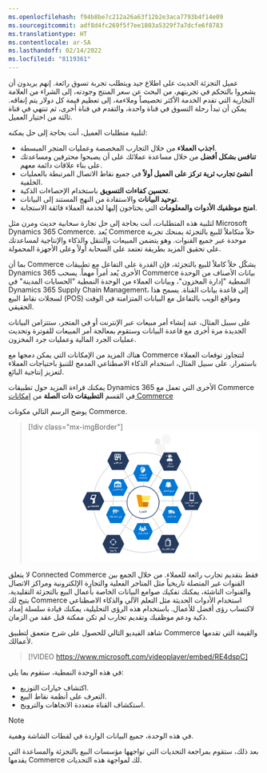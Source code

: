 ```yaml
---
ms.openlocfilehash: f94b8be7c212a26a63f12b2e3aca7793b4f14e09
ms.sourcegitcommit: adf8d4fc269f5f7ee1803a5329f7a7dcfe6f8783
ms.translationtype: HT
ms.contentlocale: ar-SA
ms.lasthandoff: 02/14/2022
ms.locfileid: "8119361"
---
```

عميل التجزئة الحديث على اطلاع جيد ويتطلب تجربة تسوق رائعة. إنهم يريدون أن يشعروا بالتحكم في تجربتهم، من البحث عن سعر المنتج وجودته، إلى الشراء من العلامة التجارية التي تقدم الخدمة الأكثر تخصيصاً وملاءمة، إلى تعظيم قيمة كل دولار يتم إنفاقه. يمكن أن تبدأ رحلة التسوق في قناة واحدة، والتقدم في قناة أخرى، ثم تنتهي في قناة ثالثة من اختيار العميل.

لتلبية متطلبات العميل، أنت بحاجة إلى حل يمكنه:

- **اجذب العملاء** من خلال التجارب المخصصة وعمليات المتجر المبسطة. 
- **تنافس بشكل أفضل** من خلال مساعدة عملائك على أن يصبحوا محترفين ومساعدتك على بناء علاقات دائمة معهم.
- **أنشئ تجارب ثرية تركز على العميل أولاً** في جميع نقاط الاتصال المرتبطة بالعمليات الخلفية. 
- **تحسين كفاءات التسويق** باستخدام الإحصاءات الذكية.
- **توحيد البيانات** والاستفادة من النهج المستند إلى البيانات.
- **امنح موظفيك الأدوات والمعلومات** التي يحتاجون إليها لخدمة العملاء فائقة الاستجابة.

لتلبية هذه المتطلبات، أنت بحاجة إلى حل تجارة سحابية حديث ومرن مثل Microsoft Dynamics 365 Commerce. يُعد Commerce حلاً متكاملاً للبيع بالتجزئة يمنحك تجربة موحدة عبر جميع القنوات. وهو يتضمن المبيعات والتنقل والذكاء والإنتاجية لمساعدتك على تحقيق المزيد بطريقة تعتمد على السحابة أولاً وعلى الأجهزة المحمولة.

بما أن Commerce يشكّل حلاً كاملاً للبيع بالتجزئة، فإن القدرة على التفاعل مع تطبيقات Dynamics 365 الأخرى يُعد أمراً مهماً. يسحب Commerce بيانات الأصناف من الوحدة النمطية "إدارة المخزون"، وبيانات العملاء من الوحدة النمطية "الحسابات المدينة" في Dynamics 365 Supply Chain Management، إلى قاعدة بيانات القناة. يسمح هذا لسجلات نقاط البيع (POS) ومواقع الويب بالتفاعل مع البيانات المتزامنة في الوقت الحقيقي. 

على سبيل المثال، عند إنشاء أمر مبيعات عبر الإنترنت أو في المتجر، ستتزامن البيانات الجديدة مرة أخرى مع قاعدة البيانات وستقوم بمعالجة أمر المبيعات للفوترة وتحديث عمليات الجرد المالية وعمليات جرد المخزون. 

هناك المزيد من الإمكانات التي يمكن دمجها مع Commerce لتتجاوز توقعات العملاء باستمرار. على سبيل المثال، استخدام الذكاء الاصطناعي المدمج للتنبؤ باحتياجات العملاء لتعزيز إنتاجية البائع. 

يمكنك قراءة المزيد حول تطبيقات Dynamics 365 الأخرى التي تعمل مع Commerce في القسم **التطبيقات ذات الصلة** من [إمكانات Commerce](https://dynamics.microsoft.com/commerce/capabilities/?azure-portal=true) 

يوضح الرسم التالي مكونات Commerce.

> [!div class="mx-imgBorder"]
> [![رسم يوضح مكونات Dynamics 365 Commerce.](../media/m14-dynamics-365-commerce.png)](../media/m14-dynamics-365-commerce.png#lightbox)

لا يتعلق Connected Commerce فقط بتقديم تجارب رائعة للعملاء. من خلال الجمع بين القنوات غير المتصلة تاريخياً مثل المتاجر الفعلية والتجارة الإلكترونية ومراكز الاتصال والقنوات الناشئة، يمكنك تفكيك صوامع البيانات الخاصة بأعمال البيع بالتجزئة التقليدية. يتيح لك Commerce استخدام الأدوات الحديثة مثل التعلم الآلي والذكاء الاصطناعي لاكتساب رؤى أفضل للأعمال. باستخدام هذه الرؤي التحليلية، يمكنك قيادة سلسلة إمداد ذكية ودعم موظفيك وتقديم تجارب لم تكن ممكنة قبل عقد من الزمان.

شاهد الفيديو التالي للحصول على شرح متعمق لتطبيق Commerce والقيمة التي تقدمها لأعمالك.
 
> [!VIDEO https://www.microsoft.com/videoplayer/embed/RE4dspC]

في هذه الوحدة النمطية، ستقوم بما يلي: 

- اكتشاف خيارات التوزيع.
- التعرف على أنظمة نقاط البيع.
- استكشاف القناة متعددة الاتجاهات والترويج.

> [!NOTE]
> في هذه الوحدة، جميع البيانات الواردة في لقطات الشاشة وهمية.

بعد ذلك، ستقوم بمراجعة التحديات التي تواجهها مؤسسات البيع بالتجزئة والمساعدة التي يقدمها Commerce لك لمواجهة هذه التحديات.
